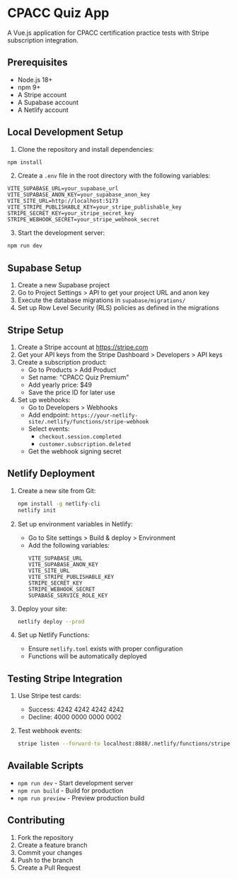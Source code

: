 # CPACC Quiz App

A Vue.js application for CPACC certification practice tests with Stripe subscription integration.

## Prerequisites

- Node.js 18+
- npm 9+
- A Stripe account
- A Supabase account
- A Netlify account

## Local Development Setup

1. Clone the repository and install dependencies:
```bash
npm install
```

2. Create a `.env` file in the root directory with the following variables:
```env
VITE_SUPABASE_URL=your_supabase_url
VITE_SUPABASE_ANON_KEY=your_supabase_anon_key
VITE_SITE_URL=http://localhost:5173
VITE_STRIPE_PUBLISHABLE_KEY=your_stripe_publishable_key
STRIPE_SECRET_KEY=your_stripe_secret_key
STRIPE_WEBHOOK_SECRET=your_stripe_webhook_secret
```

3. Start the development server:
```bash
npm run dev
```

## Supabase Setup

1. Create a new Supabase project
2. Go to Project Settings > API to get your project URL and anon key
3. Execute the database migrations in `supabase/migrations/`
4. Set up Row Level Security (RLS) policies as defined in the migrations

## Stripe Setup

1. Create a Stripe account at https://stripe.com
2. Get your API keys from the Stripe Dashboard > Developers > API keys
3. Create a subscription product:
   - Go to Products > Add Product
   - Set name: "CPACC Quiz Premium"
   - Add yearly price: $49
   - Save the price ID for later use
4. Set up webhooks:
   - Go to Developers > Webhooks
   - Add endpoint: `https://your-netlify-site/.netlify/functions/stripe-webhook`
   - Select events:
     - `checkout.session.completed`
     - `customer.subscription.deleted`
   - Get the webhook signing secret

## Netlify Deployment

1. Create a new site from Git:
   ```bash
   npm install -g netlify-cli
   netlify init
   ```

2. Set up environment variables in Netlify:
   - Go to Site settings > Build & deploy > Environment
   - Add the following variables:
     ```
     VITE_SUPABASE_URL
     VITE_SUPABASE_ANON_KEY
     VITE_SITE_URL
     VITE_STRIPE_PUBLISHABLE_KEY
     STRIPE_SECRET_KEY
     STRIPE_WEBHOOK_SECRET
     SUPABASE_SERVICE_ROLE_KEY
     ```

3. Deploy your site:
   ```bash
   netlify deploy --prod
   ```

4. Set up Netlify Functions:
   - Ensure `netlify.toml` exists with proper configuration
   - Functions will be automatically deployed

## Testing Stripe Integration

1. Use Stripe test cards:
   - Success: 4242 4242 4242 4242
   - Decline: 4000 0000 0000 0002

2. Test webhook events:
   ```bash
   stripe listen --forward-to localhost:8888/.netlify/functions/stripe-webhook
   ```


## Available Scripts

- `npm run dev` - Start development server
- `npm run build` - Build for production
- `npm run preview` - Preview production build

## Contributing

1. Fork the repository
2. Create a feature branch
3. Commit your changes
4. Push to the branch
5. Create a Pull Request

